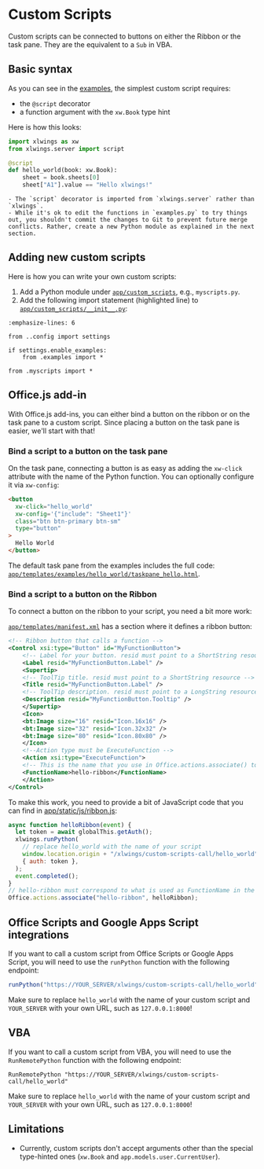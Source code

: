 # Custom Scripts

Custom scripts can be connected to buttons on either the Ribbon or the task pane. They are the equivalent to a `Sub` in VBA.

## Basic syntax

As you can see in the [examples](https://github.com/xlwings/xlwings-server/blob/main/app/custom_scripts/examples.py), the simplest custom script requires:

- the `@script` decorator
- a function argument with the `xw.Book` type hint

Here is how this looks:

```python
import xlwings as xw
from xlwings.server import script

@script
def hello_world(book: xw.Book):
    sheet = book.sheets[0]
    sheet["A1"].value == "Hello xlwings!"
```

```{note}
- The `script` decorator is imported from `xlwings.server` rather than `xlwings`.
- While it's ok to edit the functions in `examples.py` to try things out, you shouldn't commit the changes to Git to prevent future merge conflicts. Rather, create a new Python module as explained in the next section.
```

## Adding new custom scripts

Here is how you can write your own custom scripts:

1. Add a Python module under [`app/custom_scripts`](https://github.com/xlwings/xlwings-server/blob/main/app/custom_scripts), e.g., `myscripts.py`.
2. Add the following import statement (highlighted line) to [`app/custom_scripts/__init__.py`](https://github.com/xlwings/xlwings-server/blob/main/app/custom_scripts/__init__.py):

```{code-block} python
:emphasize-lines: 6

from ..config import settings

if settings.enable_examples:
    from .examples import *

from .myscripts import *
```

## Office.js add-in

With Office.js add-ins, you can either bind a button on the ribbon or on the task pane to a custom script. Since placing a button on the task pane is easier, we'll start with that!

### Bind a script to a button on the task pane

On the task pane, connecting a button is as easy as adding the `xw-click` attribute with the name of the Python function. You can optionally configure it via `xw-config`:

```html
<button
  xw-click="hello_world"
  xw-config='{"include": "Sheet1"}'
  class="btn btn-primary btn-sm"
  type="button"
>
  Hello World
</button>
```

The default task pane from the examples includes the full code: [`app/templates/examples/hello_world/taskpane_hello.html`](https://github.com/xlwings/xlwings-server/blob/main/app/templates/examples/hello_world/taskpane_hello.html).

### Bind a script to a button on the Ribbon

To connect a button on the ribbon to your script, you need a bit more work:

[`app/templates/manifest.xml`](https://github.com/xlwings/xlwings-server/blob/main/app/templates/manifest.xml) has a section where it defines a ribbon button:

```xml
<!-- Ribbon button that calls a function -->
<Control xsi:type="Button" id="MyFunctionButton">
    <!-- Label for your button. resid must point to a ShortString resource -->
    <Label resid="MyFunctionButton.Label" />
    <Supertip>
    <!-- ToolTip title. resid must point to a ShortString resource -->
    <Title resid="MyFunctionButton.Label" />
    <!-- ToolTip description. resid must point to a LongString resource -->
    <Description resid="MyFunctionButton.Tooltip" />
    </Supertip>
    <Icon>
    <bt:Image size="16" resid="Icon.16x16" />
    <bt:Image size="32" resid="Icon.32x32" />
    <bt:Image size="80" resid="Icon.80x80" />
    </Icon>
    <!--Action type must be ExecuteFunction -->
    <Action xsi:type="ExecuteFunction">
    <!-- This is the name that you use in Office.actions.associate() to connect it to a function -->
    <FunctionName>hello-ribbon</FunctionName>
    </Action>
</Control>
```

To make this work, you need to provide a bit of JavaScript code that you can find in [app/static/js/ribbon.js](https://github.com/xlwings/xlwings-server/blob/main/app/static/js/ribbon.js):

```js
async function helloRibbon(event) {
  let token = await globalThis.getAuth();
  xlwings.runPython(
    // replace hello_world with the name of your script
    window.location.origin + "/xlwings/custom-scripts-call/hello_world",
    { auth: token },
  );
  event.completed();
}
// hello-ribbon must correspond to what is used as FunctionName in the manifest
Office.actions.associate("hello-ribbon", helloRibbon);
```

## Office Scripts and Google Apps Script integrations

If you want to call a custom script from Office Scripts or Google Apps Script, you will need to use the `runPython` function with the following endpoint:

```js
runPython("https://YOUR_SERVER/xlwings/custom-scripts-call/hello_world");
```

Make sure to replace `hello_world` with the name of your custom script and `YOUR_SERVER` with your own URL, such as `127.0.0.1:8000`!

## VBA

If you want to call a custom script from VBA, you will need to use the `RunRemotePython` function with the following endpoint:

```vb.net
RunRemotePython "https://YOUR_SERVER/xlwings/custom-scripts-call/hello_world"
```

Make sure to replace `hello_world` with the name of your custom script and `YOUR_SERVER` with your own URL, such as `127.0.0.1:8000`!

## Limitations

- Currently, custom scripts don't accept arguments other than the special type-hinted ones (`xw.Book` and `app.models.user.CurrentUser`).
